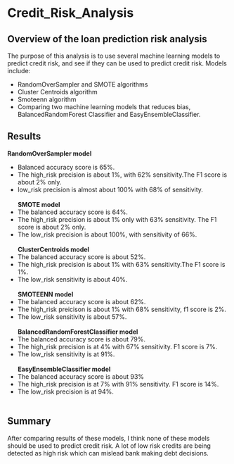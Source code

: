 # Credit_Risk_Analysis
## Overview of the loan prediction risk analysis
The purpose of this analysis is to use several machine learning models to predict credit risk, and see if they can be used to predict credit risk. Models include:
- RandomOverSampler and SMOTE algorithms
- Cluster Centroids algorithm
- Smoteenn algorithm
- Comparing two machine learning models that reduces bias, BalancedRandomForest Classifier and EasyEnsembleClassifier. 

## Results
**RandomOverSampler model**<br/>
- Balanced accuracy score is 65%.<br/>
- The high_risk precision is about 1%, with 62% sensitivity.The F1 score is about 2% only.<br/>
- low_risk precision is almost about 100% with 68% of sensitivity.<br/><br/>
**SMOTE model**<br/>
- The balanced accuracy score is 64%.<br/>
- The high_risk precision is about 1% only with 63% sensitivity. The F1 score is about 2% only.<br/>
- The low_risk precision is about 100%, with sensitivity of 66%.<br/><br/>
**ClusterCentroids model**<br/>
- The balanced accuracy score is about 52%.<br/>
- The high_risk precision is about 1% with 63% sensitivity.The F1 score is 1%.<br/>
- The low_risk sensitivity is about 40%.<br/><br/>
**SMOTEENN model**<br/>
- The balanced accuracy score is about 62%.<br/>
- The high_risk preicison is about 1% with 68% sensitivity, f1 score is 2%.<br/>
- The low_risk sensitivity is about 57%.<br/><br/>
**BalancedRandomForestClassifier model**<br/>
- The balanced accuracy score is about 79%.<br/>
- The high_risk precision is at 4% with 67% sensitivity. F1 score is 7%.<br/>
- The low_risk sensitivity is at 91%.<br/><br/>
**EasyEnsembleClassifier model**<br/>
- The balanced accuracy score is about 93%<br/>
- The high_risk precision is at 7% with 91% sensitivity. F1 score is 14%.<br/>
- The low_risk precision is at 94%.<br/><br/>

## Summary
After comparing results of these models, I think none of these models should be used to predict credit risk. A lot of low risk credits are being detected as high risk which can mislead bank making debt decisions. 